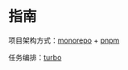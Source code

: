 # 指南

项目架构方式：[monorepo](https://imondo.github.io/docs/guide/10_TOOLS/11_monorepo) + [pnpm](https://imondo.github.io/docs/guide/10_TOOLS/10_pnpm)

任务编排：[turbo](https://turbo.build/repo/docs/core-concepts/monorepos/running-tasks)
